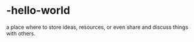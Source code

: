 # -hello-world
a place where to store ideas, resources, or even share and discuss things with others.

